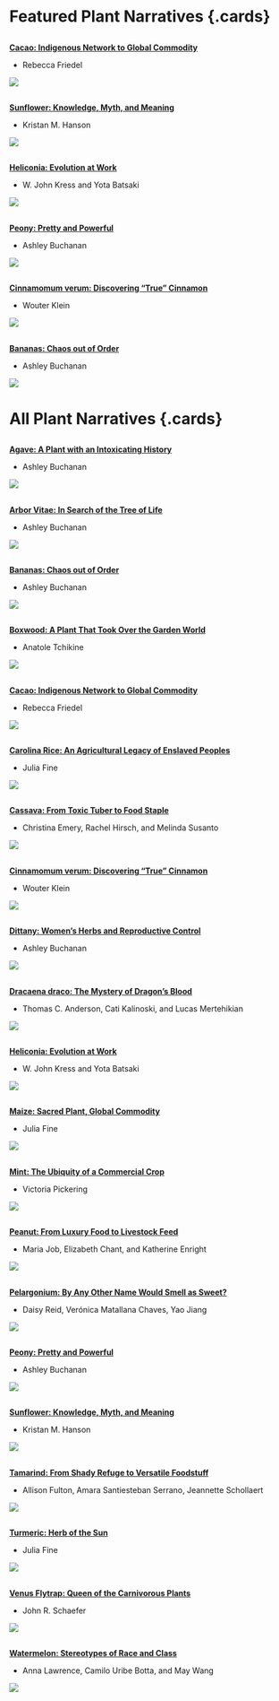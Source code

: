 <param ve-config title="Plant Humanities">

# Featured Plant Narratives {.cards}

## 
[**Cacao: Indigenous Network to Global Commodity**](/cacao)

- Rebecca Friedel

![](/images/thumbnails/cacao.jpg)

##
[**Sunflower: Knowledge, Myth, and Meaning**](/sunflower)

- Kristan M. Hanson

![](/images/thumbnails/Sunflower_thumbnail.jpg)

##
[**Heliconia: Evolution at Work**](/heliconia)

- W. John Kress and Yota Batsaki

![](/images/thumbnails/heliconia.jpg)

##
[**Peony: Pretty and Powerful**](/Peony)

- Ashley Buchanan

![](/images/thumbnails/Peony_Thumbnail.jpg)

##
[**Cinnamomum verum: Discovering “True” Cinnamon**](/cinnamon)

- Wouter Klein

![](/images/thumbnails/cinnamon.jpg)

##
[**Bananas: Chaos out of Order**](/Banana)

- Ashley Buchanan

![](/images/thumbnails/Banana.jpg)


# All Plant Narratives {.cards}

##
[**Agave: A Plant with an Intoxicating History**](/Agave)

- Ashley Buchanan

![](/images/thumbnails/agave.jpg)

##
[**Arbor Vitae: In Search of the Tree of Life**](/arbor_vitae)

- Ashley Buchanan

![](/images/thumbnails/arbor-vitae.jpg)

##
[**Bananas: Chaos out of Order**](/Banana)

- Ashley Buchanan

![](/images/thumbnails/Banana.jpg)

##
[**Boxwood: A Plant That Took Over the Garden World**](/boxwood)

- Anatole Tchikine

![](/images/thumbnails/boxwood.jpg)

##
[**Cacao: Indigenous Network to Global Commodity**](/cacao)

- Rebecca Friedel

![](/images/thumbnails/cacao.jpg)

##
[**Carolina Rice: An Agricultural Legacy of Enslaved Peoples**](/carolina_rice)

- Julia Fine

![](/images/thumbnails/carolina-rice.jpg)

##
[**Cassava: From Toxic Tuber to Food Staple**](/cassava)

- Christina Emery, Rachel Hirsch, and Melinda Susanto

![](/images/thumbnails/cassava.jpg)

##
[**Cinnamomum verum: Discovering “True” Cinnamon**](/cinnamon)

- Wouter Klein

![](/images/thumbnails/cinnamon.jpg)

##
[**Dittany: Women’s Herbs and Reproductive Control**](/Dittany)

- Ashley Buchanan

![](/images/thumbnails/dittany.jpg)

##
[**Dracaena draco: The Mystery of Dragon’s Blood**](/dragon_tree)

- Thomas C. Anderson, Cati Kalinoski, and Lucas Mertehikian

![](/images/thumbnails/dragon_tree.jpg)

##
[**Heliconia: Evolution at Work**](/heliconia)

- W. John Kress and Yota Batsaki

![](/images/thumbnails/heliconia.jpg)

##
[**Maize: Sacred Plant, Global Commodity**](/maize)

- Julia Fine

![](/images/thumbnails/maize_4.jpg) 

##
[**Mint: The Ubiquity of a Commercial Crop**](/mint)

- Victoria Pickering

![](/images/thumbnails/mint.jpg) 

##
[**Peanut: From Luxury Food to Livestock Feed**](/peanut)

- Maria Job, Elizabeth Chant, and Katherine Enright

![](/images/thumbnails/peanut.jpg)

##
[**Pelargonium: By Any Other Name Would Smell as Sweet?**](/pelargonium)

- Daisy Reid, Verónica Matallana Chaves, Yao Jiang

![](/images/thumbnails/pelargonium.jpg)

##
[**Peony: Pretty and Powerful**](/Peony)

- Ashley Buchanan

![](/images/thumbnails/Peony_Thumbnail.jpg)

##
[**Sunflower: Knowledge, Myth, and Meaning**](/sunflower)

- Kristan M. Hanson

![](/images/thumbnails/Sunflower_thumbnail.jpg)

##
[**Tamarind: From Shady Refuge to Versatile Foodstuff**](/tamarind)

- Allison Fulton, Amara Santiesteban Serrano, Jeannette Schollaert

![](/images/thumbnails/tamarind.jpg)

##
[**Turmeric: Herb of the Sun**](/turmeric)

- Julia Fine

![](/images/thumbnails/turmeric.jpg)

##
[**Venus Flytrap: Queen of the Carnivorous Plants**](/venus_flytrap)

- John R. Schaefer

![](/images/thumbnails/venus_flytrap_thumbnail.jpg)

##
[**Watermelon: Stereotypes of Race and Class**](/watermelon)

- Anna Lawrence, Camilo Uribe Botta, and May Wang

![](/images/thumbnails/watermelon.jpg)


